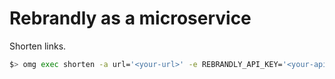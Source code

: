 # Rebrandly as a microservice

Shorten links.

```bash
$> omg exec shorten -a url='<your-url>' -e REBRANDLY_API_KEY='<your-api-key'
```
